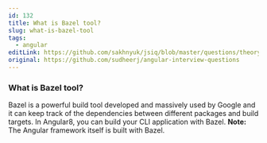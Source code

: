 ```yaml
---
id: 132
title: What is Bazel tool?
slug: what-is-bazel-tool
tags:
  - angular
editLink: https://github.com/sakhnyuk/jsiq/blob/master/questions/theory/angular/132.md
original: https://github.com/sudheerj/angular-interview-questions
---
```


### What is Bazel tool?

Bazel is a powerful build tool developed and massively used by Google and it can keep track of the dependencies between different packages and build targets. In Angular8, you can build your CLI application with Bazel. **Note:** The Angular framework itself is built with Bazel.